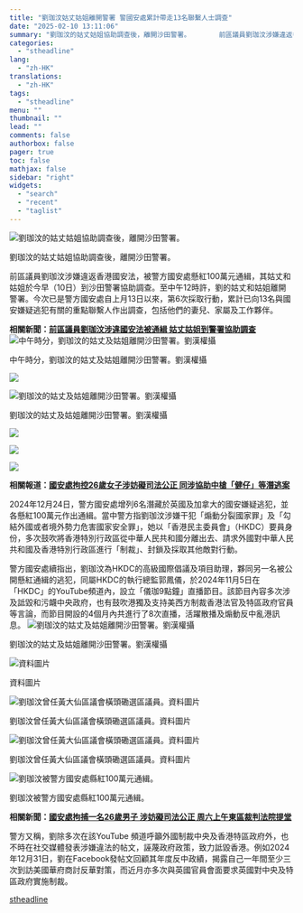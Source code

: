 ```yaml
---
title: "劉珈汶姑丈姑姐離開警署 警國安處累計帶走13名聯繫人士調查"
date: "2025-02-10 13:11:06"
summary: "劉珈汶的姑丈姑姐協助調查後，離開沙田警署。       前區議員劉珈汶涉嫌違返香港國安法，被..."
categories:
  - "stheadline"
lang:
  - "zh-HK"
translations:
  - "zh-HK"
tags:
  - "stheadline"
menu: ""
thumbnail: ""
lead: ""
comments: false
authorbox: false
pager: true
toc: false
mathjax: false
sidebar: "right"
widgets:
  - "search"
  - "recent"
  - "taglist"
---
```


![劉珈汶的姑丈姑姐協助調查後，離開沙田警署。](https://image.stheadline.com/f/680p0/0x0/100/none/b761d2aca7d390788fc86af4a33db08c/stheadline/inewsmedia/20250210/_2025021013053595252.jpg)

劉珈汶的姑丈姑姐協助調查後，離開沙田警署。




前區議員劉珈汶涉嫌違返香港國安法，被警方國安處懸紅100萬元通緝，其姑丈和姑姐於今早（10日）到沙田警署協助調查。至中午12時許，劉的姑丈和姑姐離開警署。今次已是警方國安處自上月13日以來，第6次採取行動，累計已向13名與國安嫌疑逃犯有關的重點聯繫人作出調查，包括他們的妻兒、家屬及工作夥伴。

**相關新聞：[前區議員劉珈汶涉違國安法被通緝 姑丈姑姐到警署協助調查](https://www.stheadline.com/breaking-news/3427286/%E5%89%8D%E5%8D%80%E8%AD%B0%E5%93%A1%E5%8A%89%E7%8F%88%E6%B1%B6%E6%B6%89%E9%81%95%E5%9C%8B%E5%AE%89%E6%B3%95%E8%A2%AB%E9%80%9A%E7%B7%9D-%E5%A7%91%E4%B8%88%E5%A7%91%E5%A7%90%E5%88%B0%E8%AD%A6%E7%BD%B2%E5%8D%94%E5%8A%A9%E8%AA%BF%E6%9F%A5)**
 ![中午時分，劉珈汶的姑丈及姑姐離開沙田警署。劉漢權攝](https://image.hkhl.hk/f/1024p0/0x0/100/none/cb5c33c3e4af1ff254ff1a23f62b2796/2025-02/KakaoTalk_20250210_120800539_04.jpg)


中午時分，劉珈汶的姑丈及姑姐離開沙田警署。劉漢權攝



 ![](https://image.hkhl.hk/f/1024p0/0x0/100/none/2516b9bc3e2fc4143a70d0712f7216ae/2025-02/KakaoTalk_20250210_120800539_05.jpg)




 ![劉珈汶的姑丈及姑姐離開沙田警署。劉漢權攝](https://image.hkhl.hk/f/1024p0/0x0/100/none/f9df912ef216da77d81048426613f5bb/2025-02/KakaoTalk_20250210_120800539_07.jpg)


劉珈汶的姑丈及姑姐離開沙田警署。劉漢權攝



 ![](https://image.hkhl.hk/f/1024p0/0x0/100/none/32170108b8c701518e950964684ff4d3/2025-02/KakaoTalk_20250210_120800539_06.jpg)




 ![](https://image.hkhl.hk/f/1024p0/0x0/100/none/91f0ee99f182abc4315f8e46bee5d577/2025-02/KakaoTalk_20250210_120800539.jpg)




 ![](https://image.hkhl.hk/f/1024p0/0x0/100/none/caf81dbd7f8800200d4a61799e2d0a1d/2025-02/KakaoTalk_20250210_120800539_08.jpg)





**相關報道：[國安處拘控26歲女子涉妨礙司法公正 同涉協助中槍「健仔」等潛逃案](https://www.stheadline.com/breaking-news/3427139/%E5%9C%8B%E5%AE%89%E8%99%95%E6%8B%98%E6%8E%A726%E6%AD%B2%E5%A5%B3%E5%AD%90%E6%B6%89%E5%A6%A8%E7%A4%99%E5%8F%B8%E6%B3%95%E5%85%AC%E6%AD%A3-%E5%90%8C%E6%B6%89%E5%8D%94%E5%8A%A9%E4%B8%AD%E6%A7%8D%E5%81%A5%E4%BB%94%E7%AD%89%E6%BD%9B%E9%80%83%E6%A1%88)**

2024年12月24日，警方國安處增列6名潛藏於英國及加拿大的國安嫌疑逃犯，並各懸紅100萬元作出通緝。當中警方指劉珈汶涉嫌干犯「煽動分裂國家罪」及「勾結外國或者境外勢力危害國家安全罪」，她以「香港民主委員會」（HKDC）要員身份，多次鼓吹將香港特別行政區從中華人民共和國分離出去、請求外國對中華人民共和國及香港特別行政區進行「制裁」、封鎖及採取其他敵對行動。

警方國安處續指出，劉珈汶為HKDC的高級國際倡議及項目助理，夥同另一名被公開懸紅通緝的逃犯，同屬HKDC的執行總監郭鳳儀，於2024年11月5日在「HKDC」的YouTube頻道內，設立「儀珈9點鐘」直播節目。該節目內容多次涉及詆毀和污衊中央政府，也有鼓吹港獨及支持美西方制裁香港法官及特區政府官員等言論，而節目開設的4個月內共進行了8次直播，活躍散播及煽動反中亂港訊息。
 ![劉珈汶的姑丈及姑姐離開沙田警署。劉漢權攝](https://image.hkhl.hk/f/1024p0/0x0/100/none/071394bd4af947a4da578ece3333574a/2025-02/KakaoTalk_20250210_120800539_02_0.jpg)


劉珈汶的姑丈及姑姐離開沙田警署。劉漢權攝



 ![資料圖片](https://image.hkhl.hk/f/1024p0/0x0/100/none/3b06a7edcdb797929cb7bb6c7e8f9a56/2025-02/DNSA1124DCELECTION0007.jpg)


資料圖片



 ![劉珈汶曾任黃大仙區議會橫頭磡選區議員。資料圖片](https://image.hkhl.hk/f/1024p0/0x0/100/none/b82899825206669023f98712bd467c61/2025-02/77029580_147758619891389_8909750033092444160_o.jpg)


劉珈汶曾任黃大仙區議會橫頭磡選區議員。資料圖片



 ![劉珈汶曾任黃大仙區議會橫頭磡選區議員。資料圖片](https://image.hkhl.hk/f/1024p0/0x0/100/none/71f0d65640da518a0a372c8444d9431f/2025-02/DNSA1124DCELECTION0006.jpg)


劉珈汶曾任黃大仙區議會橫頭磡選區議員。資料圖片



 ![劉珈汶被警方國安處縣紅100萬元通緝。](https://image.hkhl.hk/f/1024p0/0x0/100/none/a976aa7b9e4a311b7682e2e95df553ac/2025-02/1_2_2.jpg)


劉珈汶被警方國安處縣紅100萬元通緝。




**相關新聞：[國安處拘捕一名26歲男子 涉妨礙司法公正 周六上午東區裁判法院提堂](https://www.stheadline.com/breaking-news/3426705/%E5%9C%8B%E5%AE%89%E8%99%95%E6%8B%98%E6%8D%95%E4%B8%80%E5%90%8D26%E6%AD%B2%E7%94%B7%E5%AD%90-%E6%B6%89%E5%A6%A8%E7%A4%99%E5%8F%B8%E6%B3%95%E5%85%AC%E6%AD%A3-%E5%91%A8%E5%85%AD%E4%B8%8A%E5%8D%88%E6%9D%B1%E5%8D%80%E8%A3%81%E5%88%A4%E6%B3%95%E9%99%A2%E6%8F%90%E5%A0%82)**

警方又稱，劉除多次在該YouTube 頻道呼籲外國制裁中央及香港特區政府外，也不時在社交媒體發表涉嫌違法的帖文，誣蔑政府政策，致力詆毀香港。例如2024年12月31日，劉在Facebook發帖文回顧其年度反中政績，揭露自己一年間至少三次到訪美國華府商討反華對策，而近月亦多次與英國官員會面要求英國對中央及特區政府實施制裁。

[stheadline](https://std.stheadline.com/realtime/article/2051854/即時-港聞-劉珈汶姑丈姑姐離開警署-警國安處累計帶走13名聯繫人士調查)
